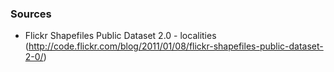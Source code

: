 ### Sources

- Flickr Shapefiles Public Dataset 2.0 - localities (http://code.flickr.com/blog/2011/01/08/flickr-shapefiles-public-dataset-2-0/)
